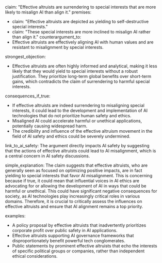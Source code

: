 claim: "Effective altruists are surrendering to special interests that are more likely to misalign AI than align it."
premises:
  - claim: "Effective altruists are depicted as yielding to self-destructive special interests."
  - claim: "These special interests are more inclined to misalign AI rather than align it."
counterargument_to:
  - Effective altruists are effectively aligning AI with human values and are resistant to misalignment by special interests.

strongest_objection:
  - Effective altruists are often highly informed and analytical, making it less likely that they would yield to special interests without a robust justification. They prioritize long-term global benefits over short-term gains, which contradicts the claim of surrendering to harmful special interests.

consequences_if_true:
  - If effective altruists are indeed surrendering to misaligning special interests, it could lead to the development and implementation of AI technologies that do not prioritize human safety and ethics.
  - Misaligned AI could accelerate harmful or unethical applications, potentially causing widespread harm.
  - The credibility and influence of the effective altruism movement in the field of AI safety and ethics could be severely undermined.

link_to_ai_safety:
  The argument directly impacts AI safety by suggesting that the actions of effective altruists could lead to AI misalignment, which is a central concern in AI safety discussions.

simple_explanation:
  The claim suggests that effective altruists, who are generally seen as focused on optimizing positive impacts, are in fact yielding to special interests that favor AI misalignment. This is concerning because if true, it could mean that influential voices in AI ethics are advocating for or allowing the development of AI in ways that could be harmful or unethical. This could have significant negative consequences for society, as AI technologies play increasingly critical roles in various domains. Therefore, it is crucial to critically assess the influences on effective altruists and ensure that AI alignment remains a top priority.

examples:
  - A policy proposal by effective altruists that inadvertently prioritizes corporate profit over public safety in AI applications.
  - Effective altruists supporting AI governance frameworks that disproportionately benefit powerful tech conglomerates.
  - Public statements by prominent effective altruists that echo the interests of specific political groups or companies, rather than independent ethical considerations.